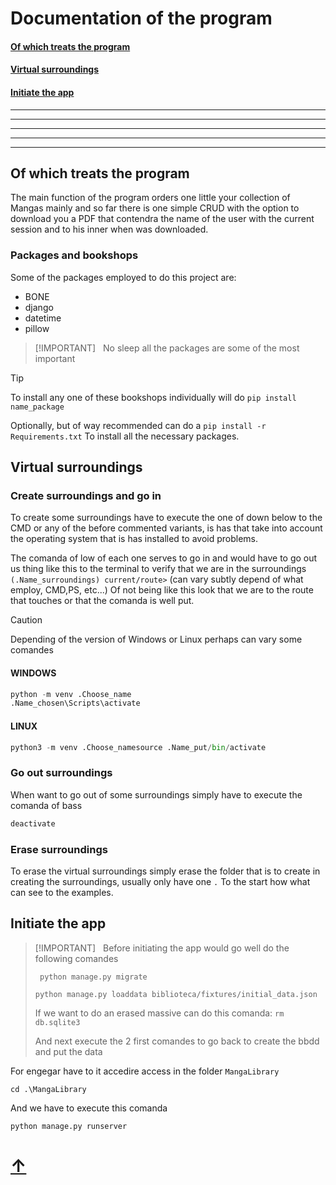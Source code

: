 # **Documentation of the program**

#### [Of which treats the program](#of-which-treats-the-program-1)

#### [Virtual surroundings](#virtual-surroundings-1)

#### [Initiate the app](#initiate-the-app-1)

---

---

---

---

---

## Of which treats the program

The main function of the program orders  one little your collection of Mangas mainly and so far there is one simple CRUD with the option to download you a PDF that contendra the name of the user with the current session and to his inner when was downloaded.

### Packages and bookshops

Some of the packages employed to do this project are:

- BONE
- django
- datetime
- pillow


> [!IMPORTANT]  
> No sleep all the packages are some of the most important


> [!TIP]
> To install any one of these bookshops individually will do ```pip install name_package```

Optionally, but of way recommended can do a ```pip install -r Requirements.txt``` To install all the necessary packages.


## Virtual surroundings

### Create surroundings and go in
To create some surroundings have to execute the one of down below to the CMD or any of the before commented variants, is has that take into account the operating system that is has installed to avoid  problems.

The comanda of low of each one serves to go in and would have to go out us thing like this to the terminal to verify that we are in the surroundings ```(.Name_surroundings) current/route>``` (can vary subtly depend of what employ, CMD,PS, etc...) Of not being like this look that we are to the route that touches or that the comanda is well put.

> [!CAUTION]
> Depending of the version of Windows or Linux perhaps can vary some comandes

#### WINDOWS

```python
python -m venv .Choose_name
.Name_chosen\Scripts\activate
```

#### LINUX

```python
python3 -m venv .Choose_namesource .Name_put/bin/activate
```

### Go out surroundings
When want to go out of some surroundings simply have to execute the comanda of
bass 
```python
deactivate
```

### Erase surroundings

To erase the virtual surroundings simply erase the folder that is to create in creating the surroundings, usually only have one ```.``` To the start how what can see to the examples.

## Initiate the app

> [!IMPORTANT]  
> Before initiating the app would go well do the following comandes
>
> ``` python manage.py migrate  ```
>
> ``` python manage.py loaddata biblioteca/fixtures/initial_data.json ```
>
> If we want to do an erased massive can do this comanda:
> ``` rm db.sqlite3 ```
>
> And next execute the 2 first comandes to go back to create the bbdd and put the data

For engegar have to it accedire access in the folder ``MangaLibrary``

```
cd .\MangaLibrary
```

And we have to execute this comanda
```
python manage.py runserver
```

# [↑](#of-which-treats-the-program)